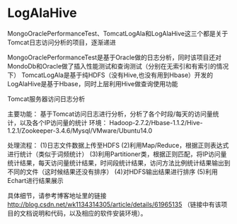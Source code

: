 # LogAlaHive

MongoOraclePerformanceTest、TomcatLogAla和LogAlaHive这三个都是关于Tomcat日志访问分析的项目，逐渐递进

MongoOraclePerformanceTest是基于Oracle做的日志分析，同时该项目还对MondoDb和Oracle做了插入性能测试和查询测试（分别在无索引和有索引的情况下）
TomcatLogAla是基于纯HDFS（没有Hive,也没有用到Hbase）开发的
LogAlaHive是基于Hbase，同时上层利用Hive做查询使用功能


Tomcat服务器访问日志分析

主要功能： 基于Tomcat访问日志进行分析，分析了各个时段/每天的访问量统计，以及各个IP访问量的统计
环境： Hadoop-2.7.2/Hbase-1.1.2/Hive-1.2.1/Zookeeper-3.4.6/Mysql/VMware/Ubuntu14.0

处理流程： (1)日志文件数据上传至HDFS (2)利用Map/Reduce，根据正则表达式进行统计（类似于词频统计） (3)利用Partitioner类，根据正则匹配，将IP访问量统计结果，每天访问量统计结果，时间段统计结果，访问方法比例统计结果输出到不同的文件（这时候结果还没有排序） (4)对HDFS输出结果进行排序 (5)利用Echart进行结果展示

具体细节，请参考博客地址里的链接 http://blog.csdn.net/wk1134314305/article/details/61965135 （链接中有该项目的文档说明和代码，以及相应的软件安装环境）。
